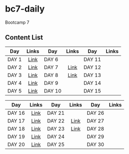 # bc7-daily

Bootcamp 7

## Content List

| Day   | Links          | Day    | Links          | Day    | Links |
| ----- | :------------: | ------ | :------------: | ------ | :---: |
| DAY 1 | [Link](./day1) | DAY 6  |                | DAY 11 |       |
| DAY 2 | [Link](./day2) | DAY 7  | [Link](./day7) | DAY 12 |       |
| DAY 3 | [Link](./day3) | DAY 8  | [Link](./day8) | DAY 13 |       |
| DAY 4 | [Link](./day4) | DAY 9  |                | DAY 14 |       |
| DAY 5 | [Link](./day5) | DAY 10 |                | DAY 15 |       |

| Day    | Links          | Day    | Links          | Day    | Links |
| ------ | :------------: | ------ | :------------: | ------ | :---: |
| DAY 16 | [Link](./day1) | DAY 21 |                | DAY 26 |       |
| DAY 17 | [Link](./day2) | DAY 22 | [Link](./day7) | DAY 27 |       |
| DAY 18 | [Link](./day3) | DAY 23 | [Link](./day8) | DAY 28 |       |
| DAY 19 | [Link](./day4) | DAY 24 |                | DAY 29 |       |
| DAY 20 | [Link](./day5) | DAY 25 |                | DAY 30 |       |
